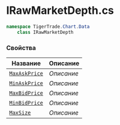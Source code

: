 
# IRawMarketDepth.cs
```csharp
namespace TigerTrade.Chart.Data  
    class IRawMarketDepth
```

### Свойства
| Название | Описание |
| --- | --- |
| [`MaxAskPrice`](./Свойства/MaxAskPrice.md) | *Описание* |
| [`MinAskPrice`](./Свойства/MinAskPrice.md) | *Описание* |
| [`MaxBidPrice`](./Свойства/MaxBidPrice.md) | *Описание* |
| [`MinBidPrice`](./Свойства/MinBidPrice.md) | *Описание* |
| [`MaxSize`](./Свойства/MaxSize.md) | *Описание* |
